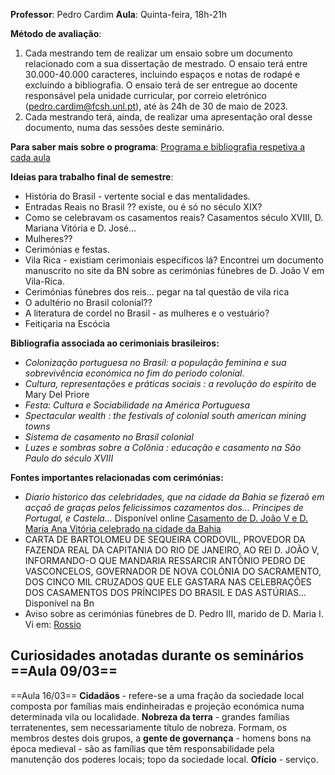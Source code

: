 **Professor**: Pedro Cardim
**Aula**: Quinta-feira, 18h-21h

**Método de avaliação**:
1. Cada mestrando tem de realizar um ensaio sobre um documento relacionado com a sua dissertação de mestrado. O ensaio terá entre 30.000-40.000 caracteres, incluindo espaços e notas de rodapé e excluindo a bibliografia. O ensaio terá de ser entregue ao docente responsável pela unidade curricular, por correio eletrónico (pedro.cardim@fcsh.unl.pt), até às 24h de 30 de maio de 2023.
2. Cada mestrando terá, ainda, de realizar uma apresentação oral desse documento, numa das sessões deste seminário.

**Para saber mais sobre o programa**: [Programa e bibliografia respetiva a cada aula](file:///C:/Users/maria/Downloads/PIP_Programa_avaliacao_bibliografia_2022-23%20(1).pdf)


**Ideias para trabalho final de semestre**:
- História do Brasil - vertente social e das mentalidades.
- Entradas Reais no Brasil ?? existe, ou é só no século XIX?
- Como se celebravam os casamentos reais? Casamentos século XVIII, D. Mariana Vitória e D. José...
- Mulheres??
- Cerimónias e festas.
- Vila Rica - existiam cerimoniais específicos lá? Encontrei um documento manuscrito no site da BN sobre as cerimónias fúnebres de D. João V em Vila-Rica. 
- Cerimónias fúnebres dos reis... pegar na tal questão de vila rica
-  O adultério no Brasil colonial??
- A literatura de cordel no Brasil - as mulheres e o vestuário?
- Feitiçaria na Escócia

**Bibliografia associada ao cerimoniais brasileiros:**
- *Colonização portuguesa no Brasil: a população feminina e sua sobrevivência económica no fim do período colonial*.
- *Cultura, representações e práticas sociais : a revolução do espírito* de Mary Del Priore
- *Festa: Cultura e Sociabilidade na América Portuguesa*
- *Spectacular wealth : the festivals of colonial south american mining towns*
- *Sistema de casamento no Brasil colonial*
- *Luzes e sombras sobre a Colônia : educação e casamento na São Paulo do século XVIII*

**Fontes importantes relacionadas com cerimónias:**
- *Diario historico das celebridades, que na cidade da Bahia se fizeraõ em acçaõ de graças pelos felicissimos cazamentos dos... Principes de Portugal, e Castela...* Disponível online [Casamento de D. João V e D. Maria Ana Vitória celebrado na cidade da Bahia](https://purl.pt/34477)
- CARTA DE BARTOLOMEU DE SEQUEIRA CORDOVIL, PROVEDOR DA FAZENDA REAL DA CAPITANIA DO RIO DE JANEIRO, AO REI D. JOÃO V, INFORMANDO-O QUE MANDARIA RESSARCIR ANTÓNIO PEDRO DE VASCONCELOS, GOVERNADOR DE NOVA COLÓNIA DO SACRAMENTO, DOS CINCO MIL CRUZADOS QUE ELE GASTARA NAS CELEBRAÇÕES DOS CASAMENTOS DOS PRÍNCIPES DO BRASIL E DAS ASTÚRIAS... Disponível na Bn
- Aviso sobre as cerimónias fúnebres de D. Pedro III, marido de D. Maria I. Vi em: [Rossio](https://rossio.pt/front/home)

**Curiosidades anotadas durante os seminários**
==Aula 09/03==
-
==Aula 16/03==
**Cidadãos** - refere-se a uma fração da sociedade local composta por famílias mais endinheiradas e projeção económica numa determinada vila ou localidade.
**Nobreza da terra** - grandes famílias terratenentes, sem necessariamente título de nobreza.
Formam, os membros destes dois grupos, a **gente de governança** - homens bons na época medieval - são as famílias que têm responsabilidade pela manutenção dos poderes locais; topo da sociedade local.
**Ofício** - serviço.






